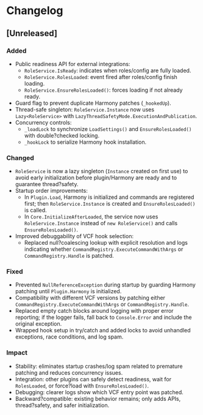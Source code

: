 # Changelog

## [Unreleased]

### Added
- Public readiness API for external integrations:
  - `RoleService.IsReady`: indicates when roles/config are fully loaded.
  - `RoleService.RolesLoaded`: event fired after roles/config finish loading.
  - `RoleService.EnsureRolesLoaded()`: forces loading if not already ready.
- Guard flag to prevent duplicate Harmony patches (`_hookedUp`).
- Thread-safe singleton: `RoleService.Instance` now uses `Lazy<RoleService>` with `LazyThreadSafetyMode.ExecutionAndPublication`.
- Concurrency controls:
  - `_loadLock` to synchronize `LoadSettings()` and `EnsureRolesLoaded()` with double?checked locking.
  - `_hookLock` to serialize Harmony hook installation.

### Changed
- `RoleService` is now a lazy singleton (`Instance` created on first use) to avoid early initialization before plugin/Harmony are ready and to guarantee thread?safety.
- Startup order improvements:
  - In `Plugin.Load`, Harmony is initialized and commands are registered first; then `RoleService.Instance` is created and `EnsureRolesLoaded()` is called.
  - In `Core.InitializeAfterLoaded`, the service now uses `RoleService.Instance` instead of `new RoleService()` and calls `EnsureRolesLoaded()`.
- Improved debuggability of VCF hook selection:
  - Replaced null?coalescing lookup with explicit resolution and logs indicating whether `CommandRegistry.ExecuteCommandWithArgs` or `CommandRegistry.Handle` is patched.

### Fixed
- Prevented `NullReferenceException` during startup by guarding Harmony patching until `Plugin.Harmony` is initialized.
- Compatibility with different VCF versions by patching either `CommandRegistry.ExecuteCommandWithArgs` or `CommandRegistry.Handle`.
- Replaced empty catch blocks around logging with proper error reporting; if the logger fails, fall back to `Console.Error` and include the original exception.
- Wrapped hook setup in try/catch and added locks to avoid unhandled exceptions, race conditions, and log spam.

### Impact
- Stability: eliminates startup crashes/log spam related to premature patching and reduces concurrency issues.
- Integration: other plugins can safely detect readiness, wait for `RolesLoaded`, or force?load with `EnsureRolesLoaded()`.
- Debugging: clearer logs show which VCF entry point was patched.
- Backward?compatible: existing behavior remains; only adds APIs, thread?safety, and safer initialization.
